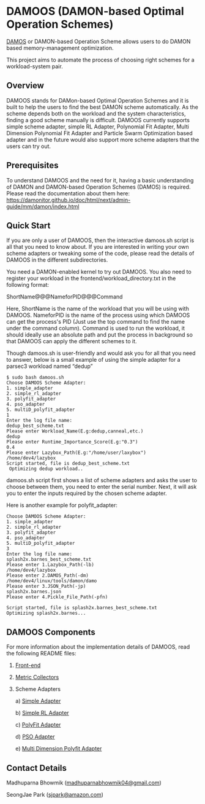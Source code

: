 DAMOOS (DAMON-based Optimal Operation Schemes)
==============================================

[DAMOS](https://damonitor.github.io/doc/html/next/admin-guide/mm/damon/usage.html?highlight=damos#damon-based-operation-schemes)
or DAMON-based Operation Scheme allows users to do DAMON based
memory-management optimization.

This project aims to automate the process of choosing right schemes for a
workload-system pair.

Overview
--------

DAMOOS stands for DAMon-based Optimal Operation Schemes and it is built to help
the users to find the best DAMON scheme automatically. As the scheme depends
both on the workload and the system characteristics, finding a good scheme
manually is difficult. DAMOOS currently supports simple scheme adapter, simple
RL Adapter, Polynomial Fit Adapter, Multi Dimension Polynomial Fit Adapter and
Particle Swarm Optimization based adapter and in the future would also support
more scheme adapters that the users can try out.

Prerequisites
-------------

To understand DAMOOS and the need for it, having a basic understanding of DAMON
and DAMON-based Operation Schemes (DAMOS) is required. Please read the
documentation about them here:
https://damonitor.github.io/doc/html/next/admin-guide/mm/damon/index.html

Quick Start
-----------

If you are only a user of DAMOOS, then the interactive damoos.sh script is all
that you need to know about. If you are interested in writing your own scheme
adapters or tweaking some of the code, please read the details of DAMOOS in the
different subdirectories.

You need a DAMON-enabled kernel to try out DAMOOS. You also need to register
your workload in the frontend/workload_directory.txt in the following format:

ShortName@@@NameforPID@@@Command

Here, ShortName is the name of the workload that you will be using with DAMOOS.
NameforPID is the name of the process using which DAMOOS can get the process's
PID (Just use the top command to find the name under the command column).
Command is used to run the workload, it should ideally use an absolute path and
put the process in background so that DAMOOS can apply the different schemes to
it.

Though damoos.sh is user-friendly and would ask you for all that you need to
answer, below is a small example of using the simple adapter for a parsec3
workload named “dedup”

```
$ sudo bash damoos.sh
Choose DAMOOS Scheme Adapter:
1. simple_adapter
2. simple_rl_adapter
3. polyfit_adapter
4. pso_adapter
5. multiD_polyfit_adapter
1
Enter the log file name:
dedup_best_scheme.txt                    
Please enter Workload_Name(E.g:dedup,canneal,etc.)
dedup
Please enter Runtime_Importance_Score(E.g:"0.3")
0.4
Please enter Lazybox_Path(E.g:"/home/user/laxybox")
/home/dev4/lazybox
Script started, file is dedup_best_scheme.txt
 Optimizing dedup workload..
```

damoos.sh script first shows a list of scheme adapters and asks the user to
choose between them, you need to enter the serial number. Next, it will ask you
to enter the inputs required by the chosen scheme adapter.

Here is another example for polyfit_adapter:
```
Choose DAMOOS Scheme Adapter:
1. simple_adapter
2. simple_rl_adapter
3. polyfit_adapter
4. pso_adapter
5. multiD_polyfit_adapter
3
Enter the log file name:
splash2x.barnes_best_scheme.txt
Please enter 1.Lazybox_Path(-lb)
/home/dev4/lazybox
Please enter 2.DAMOS_Path(-dm)
/home/dev4/linux/tools/damon/damo
Please enter 3.JSON_Path(-jp)
splash2x.barnes.json
Please enter 4.Pickle_File_Path(-pfn)

Script started, file is splash2x.barnes_best_scheme.txt
Optimizing splash2x.barnes...
```

DAMOOS Components
-----------------

For more information about the implementation details of DAMOOS, read the
following README files:

1. [Front-end](frontend/README.md)
2. [Metric Collectors](metrics_collector/README.md)
3. Scheme Adapters
   
    a) [Simple Adapter](scheme_adapters/simple_adapter/README.md)
    
    b) [Simple RL Adapter](scheme_adapters/simple_rl_adapter/README.md)

    c) [PolyFit Adapter](scheme_adapters/polyfit_adapter/README.md)
    
    d) [PSO Adapter](scheme_adapters/pso_adapter/README.md)

    e) [Multi Dimension Polyfit Adapter](scheme_adapters/multiD_polyfit_adapter/README.md)


Contact Details
---------------

Madhuparna Bhowmik (madhuparnabhowmik04@gmail.com)

SeongJae Park (sjpark@amazon.com)
